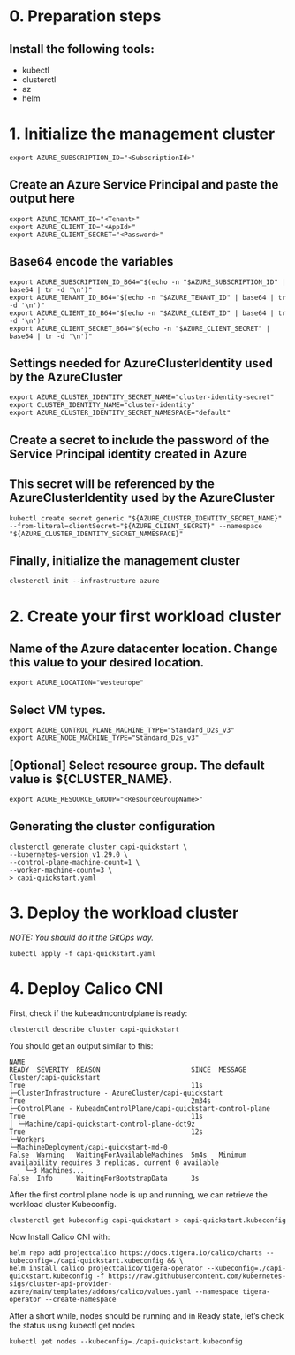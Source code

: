 # 0. Preparation steps

## Install the following tools:

- kubectl
- clusterctl
- az
- helm

# 1. Initialize the management cluster

    export AZURE_SUBSCRIPTION_ID="<SubscriptionId>"

## Create an Azure Service Principal and paste the output here

    export AZURE_TENANT_ID="<Tenant>"
    export AZURE_CLIENT_ID="<AppId>"
    export AZURE_CLIENT_SECRET="<Password>"

## Base64 encode the variables

    export AZURE_SUBSCRIPTION_ID_B64="$(echo -n "$AZURE_SUBSCRIPTION_ID" | base64 | tr -d '\n')"
    export AZURE_TENANT_ID_B64="$(echo -n "$AZURE_TENANT_ID" | base64 | tr -d '\n')"
    export AZURE_CLIENT_ID_B64="$(echo -n "$AZURE_CLIENT_ID" | base64 | tr -d '\n')"
    export AZURE_CLIENT_SECRET_B64="$(echo -n "$AZURE_CLIENT_SECRET" | base64 | tr -d '\n')"

## Settings needed for AzureClusterIdentity used by the AzureCluster

    export AZURE_CLUSTER_IDENTITY_SECRET_NAME="cluster-identity-secret"
    export CLUSTER_IDENTITY_NAME="cluster-identity"
    export AZURE_CLUSTER_IDENTITY_SECRET_NAMESPACE="default"

## Create a secret to include the password of the Service Principal identity created in Azure

## This secret will be referenced by the AzureClusterIdentity used by the AzureCluster

    kubectl create secret generic "${AZURE_CLUSTER_IDENTITY_SECRET_NAME}" --from-literal=clientSecret="${AZURE_CLIENT_SECRET}" --namespace "${AZURE_CLUSTER_IDENTITY_SECRET_NAMESPACE}"

## Finally, initialize the management cluster

    clusterctl init --infrastructure azure

# 2. Create your first workload cluster

## Name of the Azure datacenter location. Change this value to your desired location.

    export AZURE_LOCATION="westeurope"

## Select VM types.

    export AZURE_CONTROL_PLANE_MACHINE_TYPE="Standard_D2s_v3"
    export AZURE_NODE_MACHINE_TYPE="Standard_D2s_v3"

## [Optional] Select resource group. The default value is ${CLUSTER_NAME}.

    export AZURE_RESOURCE_GROUP="<ResourceGroupName>"

## Generating the cluster configuration

    clusterctl generate cluster capi-quickstart \
    --kubernetes-version v1.29.0 \
    --control-plane-machine-count=1 \
    --worker-machine-count=3 \
    > capi-quickstart.yaml

# 3. Deploy the workload cluster

_NOTE: You should do it the GitOps way._

    kubectl apply -f capi-quickstart.yaml

# 4. Deploy Calico CNI

First, check if the kubeadmcontrolplane is ready:

    clusterctl describe cluster capi-quickstart

You should get an output similar to this:

    NAME                                                                READY  SEVERITY  REASON                       SINCE  MESSAGE
    Cluster/capi-quickstart                                             True                                          11s
    ├─ClusterInfrastructure - AzureCluster/capi-quickstart              True                                          2m34s
    ├─ControlPlane - KubeadmControlPlane/capi-quickstart-control-plane  True                                          11s
    │ └─Machine/capi-quickstart-control-plane-dct9z                     True                                          12s
    └─Workers
    └─MachineDeployment/capi-quickstart-md-0                          False  Warning   WaitingForAvailableMachines  5m4s   Minimum availability requires 3 replicas, current 0 available
        └─3 Machines...                                                 False  Info      WaitingForBootstrapData      3s

After the first control plane node is up and running, we can retrieve the workload cluster Kubeconfig.

    clusterctl get kubeconfig capi-quickstart > capi-quickstart.kubeconfig

Now Install Calico CNI with:

    helm repo add projectcalico https://docs.tigera.io/calico/charts --kubeconfig=./capi-quickstart.kubeconfig && \
    helm install calico projectcalico/tigera-operator --kubeconfig=./capi-quickstart.kubeconfig -f https://raw.githubusercontent.com/kubernetes-sigs/cluster-api-provider-azure/main/templates/addons/calico/values.yaml --namespace tigera-operator --create-namespace

After a short while, nodes should be running and in Ready state, let’s check the status using kubectl get nodes

    kubectl get nodes --kubeconfig=./capi-quickstart.kubeconfig
